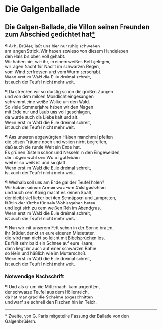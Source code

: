 # Die Galgenballade
<a name="122"></a>
## Die Galgen-Ballade, die Villon seinen Freunden zum Abschied gedichtet hat[*](#fussnote)

¶ Ach, Brüder, laßt uns hier nur ruhig schweben  
am langen Strick. Wir haben sowieso von diesem Hundeleben  
den Hals bis oben voll gehabt.  
Wir haben nie, wie ihr, in einem weißen Bett gelegen,  
wir lagen Nacht für Nacht im schwarzen Regen,  
vom Wind zerfressen und vom Wurm zerschabt.  
Wenn erst im Wald die Eule dreimal schreit,  
ist auch der Teufel nicht mehr weit.

¶ Da strecken wir so durstig schon die großen Zungen  
und von dem milden Mondlicht eingesungen,  
schwimmt eine weiße Wolke um den Wald.  
So viele Sommerjahre haben wir den Magen  
mit Erde nur und Laub uns voll geschlagen,  
da wurde auch die Liebe kalt und alt.  
Wenn erst im Wald die Eule dreimal schreit,  
ist auch der Teufel nicht mehr weit.

¶ Aus unseren abgewürgten Hälsen manchmal pfeifen  
die bösen Träume noch und wollen nicht begreifen,  
daß auch die runde Welt ein Ende hat.  
Es grünen Disteln schon und Nesseln in den Eingeweiden,  
die mögen wohl den Wurm gut leiden  
weil er so weiß ist und so glatt.  
Wenn erst im Wald die Eule dreimal schreit,  
ist auch der Teufel nicht mehr weit.

¶ Weshalb soll uns am Ende gar der Teufel holen?  
Wir haben keinem Armen was vom Geld gestohlen  
und auch dem König macht es keinen Spaß,  
der bleibt viel lieber bei den Schnäpsen und Lampreten,  
läßt in der Kirche für sein Wohlergehen beten  
und legt sich zu dem weißen Reh im Abendgras.  
Wenn erst im Wald die Eule dreimal schreit,  
ist auch der Teufel nicht mehr weit.

¶ Nun wir mit unserem Fett schon in der Sonne braten,  
ihr Brüder, denkt an eure eigenen Missetaten,  
die wird man nicht so leicht mit Bibelsprüchen los.  
Es fällt sehr bald ein Schnee auf eure Haare,  
dann liegt ihr auch auf einer schwarzen Bahre  
so klein und häßlich wie im Mutterschoß.  
Wenn erst im Wald die Eule dreimal schreit,  
ist auch der Teufel nicht mehr weit.

### Notwendige Nachschrift

¶ Und als er um die Mitternacht kam angeritten,  
der schwarze Teufel aus dem Höllenreich,  
da hat man grad die Schelme abgeschnitten  
und warf sie schnell den Fischen hin im Teich.

---

<p id="fussnote">* Zweite, von G. Paris mitgeteilte Fassung der Ballade von den
Galgenbrüdern.</p>
